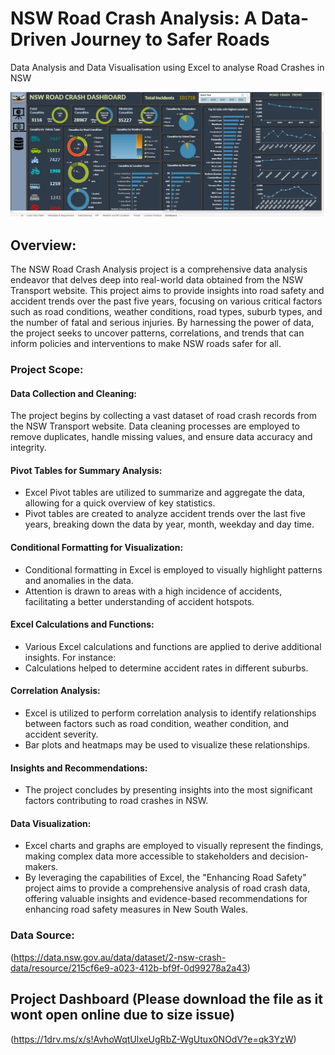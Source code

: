 # NSW Road Crash Analysis: A Data-Driven Journey to Safer Roads
Data Analysis and Data Visualisation using Excel to analyse Road Crashes in NSW

![](https://github.com/Sujataba/ExcelProject-NSWRoadCrashDataAnalysis/blob/ProjectPortfolio/NSW-road-crash.jpg)

## Overview:
The NSW Road Crash Analysis project is a comprehensive data analysis endeavor that delves deep into real-world data obtained from the NSW Transport website. 
This project aims to provide insights into road safety and accident trends over the past five years, focusing on various critical factors such as road conditions, weather conditions, road types, suburb types, and the number of fatal and serious injuries. 
By harnessing the power of data, the project seeks to uncover patterns, correlations, and trends that can inform policies and interventions to make NSW roads safer for all.



### Project Scope:

#### Data Collection and Cleaning:

The project begins by collecting a vast dataset of road crash records from the NSW Transport website.
Data cleaning processes are employed to remove duplicates, handle missing values, and ensure data accuracy and integrity.
#### Pivot Tables for Summary Analysis:

- Excel Pivot tables are utilized to summarize and aggregate the data, allowing for a quick overview of key statistics.
- Pivot tables are created to analyze accident trends over the last five years, breaking down the data by year, month, weekday and day time.
#### Conditional Formatting for Visualization:

- Conditional formatting in Excel is employed to visually highlight patterns and anomalies in the data.
- Attention is drawn to areas with a high incidence of accidents, facilitating a better understanding of accident hotspots.
#### Excel Calculations and Functions:

- Various Excel calculations and functions are applied to derive additional insights. For instance:
- Calculations helped to determine accident rates in different suburbs.

#### Correlation Analysis:

- Excel is utilized to perform correlation analysis to identify relationships between factors such as road condition, weather condition, and accident severity.
- Bar plots and heatmaps may be used to visualize these relationships.
#### Insights and Recommendations:

- The project concludes by presenting insights into the most significant factors contributing to road crashes in NSW.

#### Data Visualization:

- Excel charts and graphs are employed to visually represent the findings, making complex data more accessible to stakeholders and decision-makers.
- By leveraging the capabilities of Excel, the "Enhancing Road Safety" project aims to provide a comprehensive analysis of road crash data, offering valuable insights and evidence-based recommendations for enhancing road safety measures in New South Wales.

### Data Source:
(https://data.nsw.gov.au/data/dataset/2-nsw-crash-data/resource/215cf6e9-a023-412b-bf9f-0d99278a2a43)


## Project Dashboard  (Please download the file as it wont open online due to size issue)

(https://1drv.ms/x/s!AvhoWqtUlxeUgRbZ-WgUtux0NOdV?e=qk3YzW)



